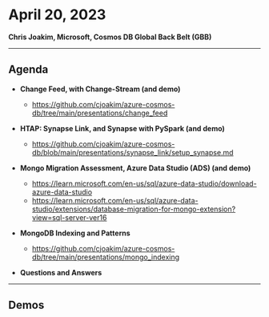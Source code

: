 # April 20, 2023

**Chris Joakim, Microsoft, Cosmos DB Global Back Belt (GBB)**

---

## Agenda

- **Change Feed, with Change-Stream (and demo)**
  - https://github.com/cjoakim/azure-cosmos-db/tree/main/presentations/change_feed

- **HTAP: Synapse Link, and Synapse with PySpark (and demo)**
  - https://github.com/cjoakim/azure-cosmos-db/blob/main/presentations/synapse_link/setup_synapse.md

- **Mongo Migration Assessment, Azure Data Studio (ADS) (and demo)**
  - https://learn.microsoft.com/en-us/sql/azure-data-studio/download-azure-data-studio
  - https://learn.microsoft.com/en-us/sql/azure-data-studio/extensions/database-migration-for-mongo-extension?view=sql-server-ver16

- **MongoDB Indexing and Patterns**
  - https://github.com/cjoakim/azure-cosmos-db/tree/main/presentations/mongo_indexing

- **Questions and Answers**

---

## Demos

